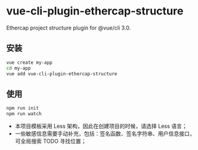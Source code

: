 # vue-cli-plugin-ethercap-structure
Ethercap project structure plugin for @vue/cli 3.0.

## 安装
```bash
vue create my-app
cd my-app
vue add vue-cli-plugin-ethercap-structure
```
## 使用
```bash
npm run init
npm run watch
```
- 本项目模板采用 Less 架构，因此在创建项目的时候，请选择 Less 语言；
- 一些敏感信息需要手动补充，包括：签名函数、签名字符串、用户信息接口，可全局搜索 TODO 寻找位置；
